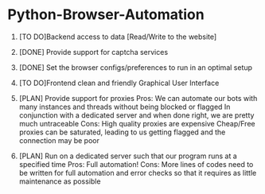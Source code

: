 # Python-Browser-Automation

1. [TO DO]Backend access to data [Read/Write to the website]
2. [DONE] Provide support for captcha services
3. [DONE] Set the browser configs/preferences to run in an optimal setup
4. [TO DO]Frontend clean and friendly Graphical User Interface

6. [PLAN] Provide support for proxies
    Pros: We can automate our bots with many instances and threads without being blocked or flagged
          In conjunction with a dedicated server and when done right, we are pretty much untraceable
    Cons: High quality proxies are expensive
          Cheap/Free proxies can be saturated, leading to us getting flagged and the connection may be poor
          
6. [PLAN] Run on a dedicated server such that our program runs at a specified time
    Pros: Full automation!
    Cons: More lines of codes need to be written for full automation and error checks so that it requires as little maintenance as possible
